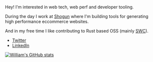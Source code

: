 Hey! I'm interested in web tech, web perf and developer tooling.

During the day I work at [Shogun](https://getshogun.com/) where I'm building tools for generating high performance eccommerce websites.

And in my free time I like contributing to Rust based OSS (mainly [SWC](https://github.com/swc-project/swc)).

- [Twitter](https://twitter.com/williamtetlow)
- [LinkedIn](https://www.linkedin.com/in/william-tetlow-1086ab9a/)

[![William's GitHub stats](https://github-readme-stats.vercel.app/api?username=williamtetlow&count_private=true&show_icons=true)](https://github.com/anuraghazra/github-readme-stats)
